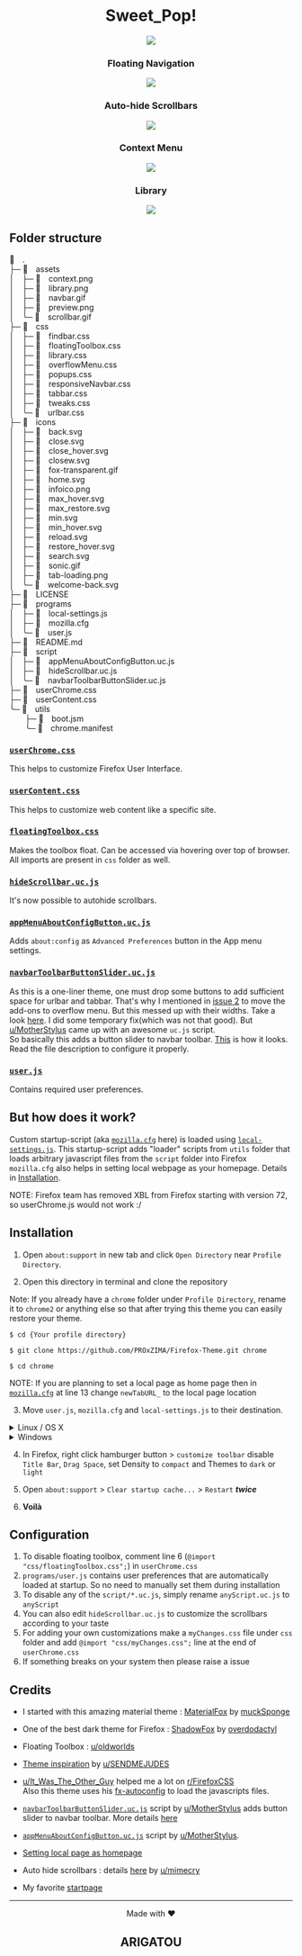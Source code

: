 <h1 align="center">Sweet_Pop!</h1>

<p align="center"><img src="./assets/preview.png"></p>

<h3 align="center">Floating Navigation</h3>
<p align="center"><img src="./assets/navbar.gif"></p>

<h3 align="center">Auto-hide Scrollbars</h3>
<p align="center"><img src="./assets/scrollbar.gif"></p>

<h3 align="center">Context Menu</h3>
<p align="center"><img src="./assets/context.png"></p>

<h3 align="center">Library</h3>
<p align="center"><img src="./assets/library.png"></p>

## Folder structure

 .<br>
├─  assets<br>
│ ├─  context.png<br>
│ ├─  library.png<br>
│ ├─  navbar.gif<br>
│ ├─  preview.png<br>
│ ╰─  scrollbar.gif<br>
├─  css<br>
│ ├─  findbar.css<br>
│ ├─  floatingToolbox.css<br>
│ ├─  library.css<br>
│ ├─  overflowMenu.css<br>
│ ├─  popups.css<br>
│ ├─  responsiveNavbar.css<br>
│ ├─  tabbar.css<br>
│ ├─  tweaks.css<br>
│ ╰─  urlbar.css<br>
├─  icons<br>
│ ├─  back.svg<br>
│ ├─  close.svg<br>
│ ├─  close_hover.svg<br>
│ ├─  closew.svg<br>
│ ├─  fox-transparent.gif<br>
│ ├─  home.svg<br>
│ ├─  infoico.png<br>
│ ├─  max_hover.svg<br>
│ ├─  max_restore.svg<br>
│ ├─  min.svg<br>
│ ├─  min_hover.svg<br>
│ ├─  reload.svg<br>
│ ├─  restore_hover.svg<br>
│ ├─  search.svg<br>
│ ├─  sonic.gif<br>
│ ├─  tab-loading.png<br>
│ ╰─  welcome-back.svg<br>
├─  LICENSE<br>
├─  programs<br>
│ ├─  local-settings.js<br>
│ ├─  mozilla.cfg<br>
│ ╰─  user.js<br>
├─  README.md<br>
├─  script<br>
│ ├─  appMenuAboutConfigButton.uc.js<br>
│ ├─  hideScrollbar.uc.js<br>
│ ╰─  navbarToolbarButtonSlider.uc.js<br>
├─  userChrome.css<br>
├─  userContent.css<br>
╰─  utils<br>
  ├─  boot.jsm<br>
  ╰─  chrome.manifest<br>

### [`userChrome.css`](./userChrome.css)
This helps to customize Firefox User Interface.

### [`userContent.css`](./userContent.css)
This helps to customize web content like a specific site.

### [`floatingToolbox.css`](./css/floatingToolbox.css)
Makes the toolbox float. Can be accessed via hovering over top of browser.<br>
All imports are present in `css` folder as well.

### [`hideScrollbar.uc.js`](./script/hideScrollbar.uc.js)
It's now possible to autohide scrollbars.

### [`appMenuAboutConfigButton.uc.js`](./script/appMenuAboutConfigButton.uc.js)
Adds `about:config` as `Advanced Preferences` button in the App menu settings.

### [`navbarToolbarButtonSlider.uc.js`](./script/navbarToolbarButtonSlider.uc.js)
As this is a one-liner theme, one must drop some buttons to add sufficient space for urlbar and tabbar. That's why I mentioned in [issue 2](https://github.com/PROxZIMA/Firefox-Theme/issues/2) to move the add-ons to overflow menu. But this messed up with their widths. Take a look [here](https://www.reddit.com/r/FirefoxCSS/comments/n9asta/addons_width_changes_to_a_fixed_value_when_placed/). I did some temporary fix(which was not that good). But [u/MotherStylus](https://www.reddit.com/user/MotherStylus) came up with an awesome `uc.js` script.<br>
So basically this adds a button slider to navbar toolbar. [This](https://raw.githubusercontent.com/PROxZIMA/Firefox-Theme/master/assets/navbar.gif) is how it looks. Read the file description to configure it properly.

### [`user.js`](./programs/user.js)
Contains required user preferences.

## **But how does it work?**
Custom startup-script (aka [`mozilla.cfg`](./programs/mozilla.cfg) here) is loaded using [`local-settings.js`](./programs/local-settings.js). This startup-script adds "loader" scripts from `utils` folder that loads arbitrary javascript files from the `script` folder into Firefox<br>
`mozilla.cfg` also helps in setting local webpage as your homepage. Details in [Installation](#Installation).

NOTE: Firefox team has removed XBL from Firefox starting with version 72, so userChrome.js would not work :/

## Installation
1) Open `about:support` in new tab and click `Open Directory` near `Profile Directory`.

2) Open this directory in terminal and clone the repository

Note: If you already have a `chrome` folder under `Profile Directory`, rename it to `chrome2` or anything else so that after trying this theme you can easily restore your theme.

```console
$ cd {Your profile directory}

$ git clone https://github.com/PROxZIMA/Firefox-Theme.git chrome

$ cd chrome
```

NOTE: If you are planning to set a local page as home page then in [`mozilla.cfg`](./programs/mozilla.cfg) at line 13 change `newTabURL_` to the local page location

3) Move `user.js`, `mozilla.cfg` and `local-settings.js` to their destination.

<details><summary>Linux / OS X</summary>
<br>

On `about:support` > `Application Binary` > `{Installation folder}firefox-bin`<br>
My `Installation folder` is `/usr/lib/firefox/`

```console
$ cp ./programs/user.js ../

$ cp ./programs/mozilla.cfg /usr/lib/firefox/

$ cp ./programs/local-settings.js /usr/lib/firefox/defaults/pref/
```
</details>

<details><summary>Windows</summary>
<br>

On `about:support` > `Application Binary` > `{Installation folder}firefox.exe`<br>
Generally `Installation folder` is `C:\Program Files\Mozilla Firefox\`

```powershell
> copy .\programs\user.js ..\

> copy .\programs\mozilla.cfg "C:\Program Files\Mozilla Firefox\"

> copy .\programs\local-settings.js "C:\Program Files\Mozilla Firefox\defaults\pref\"
```
</details>

4) In Firefox, right click hamburger button > `customize toolbar` disable `Title Bar`, `Drag Space`, set Density to `compact` and Themes to `dark` or `light`

5) Open `about:support` > `Clear startup cache...` > `Restart` ***twice***

6) **Voilà**

## Configuration
1) To disable floating toolbox, comment line 6 (`@import "css/floatingToolbox.css";`) in `userChrome.css`
2) `programs/user.js` contains user preferences that are automatically loaded at startup. So no need to manually set them during installation
3) To disable any of the `script/*.uc.js`, simply rename `anyScript.uc.js` to `anyScript`
4) You can also edit `hideScrollbar.uc.js` to customize the scrollbars according to your taste
5) For adding your own customizations make a `myChanges.css` file under `css` folder and add `@import "css/myChanges.css";` line at the end of `userChrome.css`
6) If something breaks on your system then please raise a issue

## Credits
- I started with this amazing material theme : [MaterialFox](https://github.com/muckSponge/MaterialFox) by [muckSponge](https://github.com/muckSponge)

- One of the best dark theme for Firefox : [ShadowFox](https://overdodactyl.github.io/ShadowFox) by [overdodactyl](https://github.com/overdodactyl)

- Floating Toolbox : [u/oldworlds](https://www.reddit.com/r/FirefoxCSS/comments/koa71w/minimalfox_a_compact_and_minimal_theme/)

- [Theme inspiration](https://www.reddit.com/r/FirefoxCSS/comments/ci7i69/another_oneline_theme/) by [u/SENDMEJUDES](https://www.reddit.com/user/SENDMEJUDES/)

- [u/It_Was_The_Other_Guy](https://www.reddit.com/user/It_Was_The_Other_Guy) helped me a lot on [r/FirefoxCSS](https://www.reddit.com/r/FirefoxCSS/)<br>
Also this theme uses his [fx-autoconfig](https://github.com/MrOtherGuy/fx-autoconfig) to load the javascripts files.

- [`navbarToolbarButtonSlider.uc.js`](https://github.com/aminomancer/uc.css.js) script by [u/MotherStylus](https://www.reddit.com/user/MotherStylus) adds button slider to navbar toolbar. More details [here](https://www.reddit.com/r/FirefoxCSS/comments/n9asta/addons_width_changes_to_a_fixed_value_when_placed/)

- [`appMenuAboutConfigButton.uc.js`](https://github.com/aminomancer/uc.css.js) script by [u/MotherStylus](https://www.reddit.com/user/MotherStylus).

- [Setting local page as homepage](https://www.reddit.com/r/firefox/comments/ge86z4/newtab_page_to_local_file_firefox_76_redux/)

- Auto hide scrollbars : details [here](https://www.reddit.com/r/FirefoxCSS/comments/jptrf8/is_it_still_possible_to_autohide_and_show/) by [u/mimecry](https://www.reddit.com/user/mimecry/)

- My favorite [startpage](https://www.reddit.com/r/startpages/comments/hfuoqg/a_simple_startpage_i_have_been_working_on/)

___
<p align="center">Made with ❤️</p>
<h2 align="center">ARIGATOU</h2>
